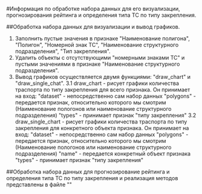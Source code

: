 #Информация по обработке набора данных для его визуализации, прогнозирования рейтинга и определения типа ТС по типу закрепления.

##Обработка набора данных для визуализации и вывод графиков.
1. Заполнить пустые значения в признаке "Наименование полигона", "Полигон", "Номерной знак ТС", "Наименование структурного подразделения", "Тип закрепления".
2. Удалить объекты с отсутствующими "номерными знаками ТС" и пустыми значениями в признаке "Наименование структурного подразделения".
3. Вывод графиков осуществляется двумя функциями: "draw_chart" и "draw_single_chat".
3.1 draw_chart - рисует графики количества траспорта по типу закрепления для всего признака. Он принимает на вход: 
"dataset" - непосредственно сам набор данных
"polygons" - передается признак, относительно которого мы смотрим (Наименование пологонов или наименование структурного подразделения)
"types" - принимает признак "типу закрепления"
3.2 draw_single_chart - рисует графики количества траспорта по типу закрепления для конкретного объекта признака. Он принимает на вход:
"dataset" - непосредственно сам набор данных
"polygons" - передается признак, относительно которого мы смотрим (Наименование пологонов или наименование структурного подразделения)
"name" - передается конкретный объект признака
"types" - принимает признак "типу закрепления"

##Обработка набора данных для прогнозирование рейтинга и определения типа ТС по типу закрепления и реализация методов представлены в файле ""
